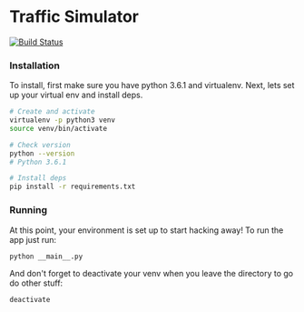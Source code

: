 # Traffic Simulator  
[![Build Status](https://travis-ci.org/GentlemenoftheCode/traffic-sim.svg?branch=master)](https://travis-ci.org/GentlemenoftheCode/traffic-sim)



### Installation  
To install, first make sure you have python 3.6.1 and virtualenv. Next, lets 
set up your virtual env and install deps.

```bash
# Create and activate
virtualenv -p python3 venv
source venv/bin/activate

# Check version
python --version
# Python 3.6.1

# Install deps
pip install -r requirements.txt
```

### Running  
At this point, your environment is set up to start hacking away! To run the 
app just run:

```bash
python __main__.py
```

And don't forget to deactivate your venv when you leave the directory to go do
other stuff:
```bash
deactivate
```
